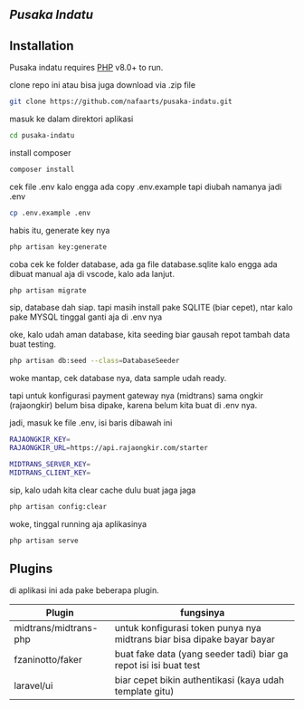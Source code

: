 ## _Pusaka Indatu_

## Installation

Pusaka indatu requires [PHP](https://php.net/) v8.0+ to run.

clone repo ini atau bisa juga download via .zip file

```sh
git clone https://github.com/nafaarts/pusaka-indatu.git
```
masuk ke dalam direktori aplikasi 
```sh
cd pusaka-indatu
```
install composer
```sh
composer install
```
cek file .env kalo engga ada copy .env.example tapi diubah namanya jadi .env
```sh
cp .env.example .env
```
habis itu, generate key nya
```sh
php artisan key:generate
```
coba cek ke folder database, ada ga file database.sqlite
kalo engga ada dibuat manual aja di vscode, kalo ada lanjut.
```sh
php artisan migrate
```
sip, database dah siap. tapi masih install pake SQLITE (biar cepet), ntar kalo pake MYSQL tinggal ganti aja di .env nya

oke, kalo udah aman database, kita seeding biar gausah repot tambah data buat testing.
```sh
php artisan db:seed --class=DatabaseSeeder
```
woke mantap, cek database nya, data sample udah ready.

tapi untuk konfigurasi payment gateway nya (midtrans) sama ongkir (rajaongkir) belum bisa dipake, karena belum kita buat di .env nya.

jadi, masuk ke file .env, isi baris dibawah ini
```sh
RAJAONGKIR_KEY=
RAJAONGKIR_URL=https://api.rajaongkir.com/starter

MIDTRANS_SERVER_KEY=
MIDTRANS_CLIENT_KEY=
```
sip, kalo udah kita clear cache dulu buat jaga jaga
```sh
php artisan config:clear
```
woke, tinggal running aja aplikasinya
```sh
php artisan serve
```

## Plugins

di aplikasi ini ada pake beberapa plugin.

| Plugin | fungsinya |
| ------ | ------ |
| midtrans/midtrans-php | untuk konfigurasi token punya nya midtrans biar bisa dipake bayar bayar |
|fzaninotto/faker|buat fake data (yang seeder tadi) biar ga repot isi isi buat test|
|laravel/ui|biar cepet bikin authentikasi (kaya udah template gitu)|

